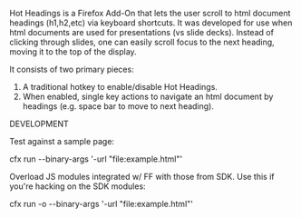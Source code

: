 Hot Headings is a Firefox Add-On that lets the user scroll to html document
headings (h1,h2,etc) via keyboard shortcuts.  It was developed for use when
html documents are used for presentations (vs slide decks).  Instead of
clicking through slides, one can easily scroll focus to the next heading,
moving it to the top of the display.

It consists of two primary pieces:

  1. A traditional hotkey to enable/disable Hot Headings.
  2. When enabled, single key actions to navigate an html document by headings
     (e.g. space bar to move to next heading).


DEVELOPMENT

Test against a sample page:

   cfx run --binary-args '-url "file:example.html"'

Overload JS modules integrated w/ FF with those from SDK.  Use this if you're
hacking on the SDK modules:

   cfx run -o --binary-args '-url "file:example.html"'
